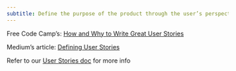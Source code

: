 ```yaml
---
subtitle: Define the purpose of the product through the user’s perspective
---
```


Free Code Camp’s: [How and Why to Write Great User Stories](https://www.freecodecamp.org/news/how-and-why-to-write-great-user-stories-f5a110668246/)

Medium’s article: [Defining User Stories](https://medium.com/@systango/minimum-viable-product-development-define-user-stories-4d9b2d90c6a6)

Refer to our [User Stories doc](https://docs.google.com/document/d/1sh-sGI1vY78q3wrZ1X3aCd_9gW3XrxhZZAGTHcIfl6M/edit?usp=sharing) for more info 
